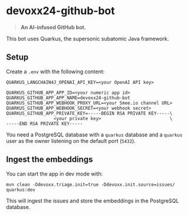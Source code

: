 # devoxx24-github-bot

> **An AI-infused GitHub bot.**

This bot uses Quarkus, the supersonic subatomic Java framework.

## Setup

Create a `.env` with the following content:

```
QUARKUS_LANGCHAIN4J_OPENAI_API_KEY=<your OpenAI API key>

QUARKUS_GITHUB_APP_APP_ID=<your numeric app id>
QUARKUS_GITHUB_APP_APP_NAME=devoxx24-github-bot
QUARKUS_GITHUB_APP_WEBHOOK_PROXY_URL=<your Smee.io channel URL>
QUARKUS_GITHUB_APP_WEBHOOK_SECRET=<your webhook secret>
QUARKUS_GITHUB_APP_PRIVATE_KEY=-----BEGIN RSA PRIVATE KEY-----\
                  <your private key>                          \
-----END RSA PRIVATE KEY-----
```

You need a PostgreSQL database with a `quarkus` database and a `quarkus` user as the owner listening on the default port (`5432`).

## Ingest the embeddings

You can start the app in dev mode with:

```
mvn clean -Ddevoxx.triage.init=true -Ddevoxx.init.source=issues/ quarkus:dev
```

This will ingest the issues and store the embeddings in the PostgreSQL database.
